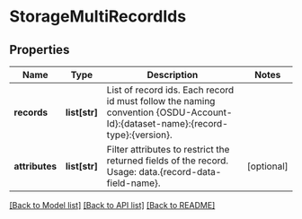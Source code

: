 # StorageMultiRecordIds

## Properties
Name | Type | Description | Notes
------------ | ------------- | ------------- | -------------
**records** | **list[str]** | List of record ids. Each record id must follow the naming convention {OSDU-Account-Id}:{dataset-name}:{record-type}:{version}. | 
**attributes** | **list[str]** | Filter attributes to restrict the returned fields of the record. Usage: data.{record-data-field-name}. | [optional] 

[[Back to Model list]](../README.md#documentation-for-models) [[Back to API list]](../README.md#documentation-for-api-endpoints) [[Back to README]](../README.md)


